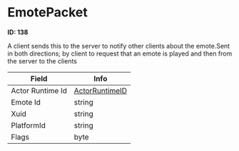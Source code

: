 # EmotePacket

__ID: 138__

A client sends this to the server to notify other clients about the emote.Sent in both directions; by client to request that an emote is played and then from the server to the clients

<table><thead><tr><th>Field</th><th>Info</th></tr></thead><tbody>
<tr><td>Actor Runtime Id</td><td><a href="../types/ActorRuntimeID.md">ActorRuntimeID</a></td></tr>
<tr><td>Emote Id</td><td>string</td></tr>
<tr><td>Xuid</td><td>string</td></tr>
<tr><td>PlatformId</td><td>string</td></tr>
<tr><td>Flags</td><td>byte</td></tr>
</tbody></table>